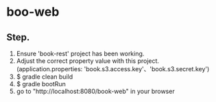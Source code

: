 # boo-web #

## Step. ##

1. Ensure 'book-rest' project has been working.
2. Adjust the correct property value with this project.(application.properties: 'book.s3.access.key'、'book.s3.secret.key')
3. $ gradle clean build
4. $ gradle bootRun
5. go to "http://localhost:8080/book-web" in your browser